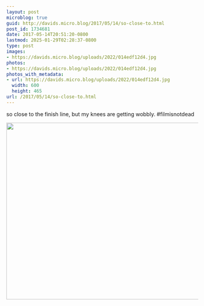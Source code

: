 ```yaml
---
layout: post
microblog: true
guid: http://davids.micro.blog/2017/05/14/so-close-to.html
post_id: 1734681
date: 2017-05-14T20:51:20-0800
lastmod: 2025-01-29T02:28:37-0800
type: post
images:
- https://davids.micro.blog/uploads/2022/014edf12d4.jpg
photos:
- https://davids.micro.blog/uploads/2022/014edf12d4.jpg
photos_with_metadata:
- url: https://davids.micro.blog/uploads/2022/014edf12d4.jpg
  width: 600
  height: 465
url: /2017/05/14/so-close-to.html
---
```

so close to the finish line, but my knees are getting wobbly.
#filmisnotdead

<img src="/uploads/2022/014edf12d4.jpg" width="600" height="465" alt="">
